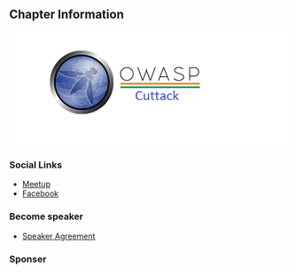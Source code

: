 ## Chapter Information


![OWASP Cuttack Chapter](Owasp_cuttack.png
"OWASP Cuttack Chapter")

### Social Links

* [Meetup](https://www.meetup.com/OWASP-Cuttack-Meetup-Group/)
* [Facebook](https://www.facebook.com/OwaspCuttack/)

### Become speaker

* [Speaker Agreement](https://www.owasp.org/index.php/Speaker_Agreement)


### Sponser


